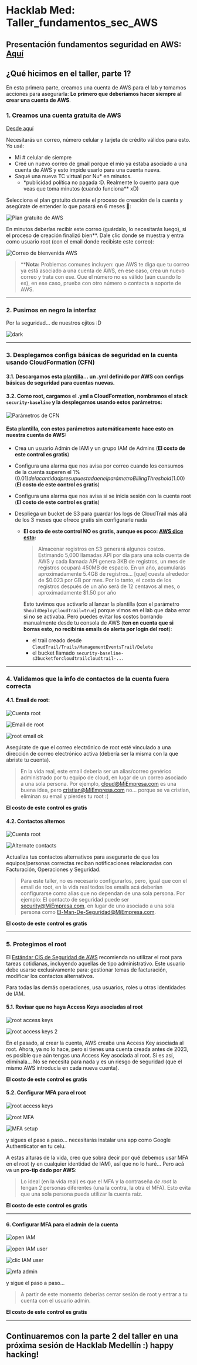# Hacklab Med: Taller_fundamentos_sec_AWS

## Presentación fundamentos seguridad en AWS: [Aquí](https://hacklab-med-cloud-sec1.my.canva.site/)

## ¿Qué hicimos en el taller, parte 1?

En esta primera parte, creamos una cuenta de AWS para el lab y tomamos acciones para asegurarla: **Lo primero que deberíamos hacer siempre al crear una cuenta de AWS**.

### 1. Creamos una cuenta gratuita de AWS

[Desde aquí](https://aws.amazon.com/es/free/)

Necesitarás un correo, número celular y tarjeta de crédito válidos para esto. Yo usé:

- Mi # celular de siempre
- Creé un nuevo correo de gmail porque el mío ya estaba asociado a una cuenta de AWS y esto impide usarlo para una cuenta nueva.
- Saqué una nueva TC virtual por Nu\* en minutos.
  - \*publicidad política no pagada :D. Realmente lo cuento para que veas que toma minutos (cuando funciona\*\* xD)

Selecciona el plan gratuito durante el proceso de creación de la cuenta y asegúrate de entender lo que pasará en 6 meses 🙂:

![Plan gratuito de AWS](Imgs/Free_paln_AWS.png)

En minutos deberías recibir este correo (guárdalo, lo necesitarás luego), si el proceso de creación finalizó bien\*\*. Dale clic donde se muestra y entra como usuario root (con el email donde recibiste este correo):

![Correo de bienvenida AWS](Imgs/singin_AWS.png)

> ****Nota:** Problemas comunes incluyen: que AWS te diga que tu correo ya está asociado a una cuenta de AWS, en ese caso, crea un nuevo correo y trata con ese. Que el número no es válido (aún cuando lo es), en ese caso, prueba con otro número o contacta a soporte de AWS.

---

### 2. Pusimos en negro la interfaz

Por la seguridad... de nuestros ojitos :D

![dark](Imgs/dark.png)

---

### 3. Desplegamos configs básicas de seguridad en la cuenta usando CloudFormation (CFN)

#### 3.1. Descargamos esta [plantilla](https://static.us-east-1.prod.workshops.aws/public/d26ed443-f89d-4e11-8c40-8b75df543bab/static/resources/cfn.yaml)... un .yml definido por AWS con configs básicas de seguridad para cuentas nuevas.

#### 3.2. Como root, cargamos el .yml a CloudFormation, nombramos el stack `security-baseline` y la desplegamos usando estos parámetros:

![Parámetros de CFN](Imgs/CFN_params.png)

#### Esta plantilla, con estos parámetros automáticamente hace esto en nuestra cuenta de AWS:

- Crea un usuario Admin de IAM y un grupo IAM de Admins (**El costo de este control es gratis**)
- Configura una alarma que nos avisa por correo cuando los consumos de la cuenta superen el 1% ($0.01) de la cantidad presupuestada en el parámetro BillingThreshold ($1.00) (**El costo de este control es gratis**)
- Configura una alarma que nos avisa si se inicia sesión con la cuenta root (**El costo de este control es gratis**)
- Despliega un bucket de S3 para guardar los logs de CloudTrail más allá de los 3 meses que ofrece gratis sin configurarle nada

  - **El costo de este control NO es gratis, aunque es poco: [AWS dice esto](https://catalog.workshops.aws/startup-security-baseline/en-US/b-securing-your-account/b1-automateddeployment/0-automateddeployment#cost):**

    > Almacenar registros en S3 generará algunos costos. Estimando 5,000 llamadas API por día para una sola cuenta de AWS y cada llamada API genera 3KB de registros, un mes de registros ocupará 450MB de espacio. En un año, acumularás aproximadamente 5.4GB de registros... [que] cuesta alrededor de $0.023 por GB por mes. Por lo tanto, el costo de los registros después de un año será de 12 centavos al mes, o aproximadamente $1.50 por año

    Esto tuvimos que activarlo al lanzar la plantilla (con el parámetro `ShouldDeployCloudTrail=true`) porque vimos en el lab que daba error si no se activaba. Pero puedes evitar los costos borrando manualmente desde tu consola de AWS (**ten en cuenta que si borras esto, no recibirás emails de alerta por login del root**):

    - el trail creado desde `CloudTrail/Trails/ManagementEventsTrail/Delete`
    - el bucket llamado `security-baseline-s3bucketforcloudtrailcloudtrail-...`

---

### 4. Validamos que la info de contactos de la cuenta fuera correcta

#### 4.1. Email de root:

![Cuenta root](Imgs/root_account.png)

![Email de root](Imgs/change_email.png)

![root email ok](Imgs/root_email_ok.png)

Asegúrate de que el correo electrónico de root esté vinculado a una dirección de correo electrónico activa (debería ser la misma con la que abriste tu cuenta).

> En la vida real, este email debería ser un alias/correo genérico administrado por tu equipo de cloud, en lugar de un correo asociado a una sola persona. Por ejemplo, cloud@MiEmpresa.com es una buena idea, pero cristian@MiEmpresa.com no... porque se va cristian, eliminan su email y pierdes tu root :(

**El costo de este control es gratis**

#### 4.2. Contactos alternos

![Cuenta root](Imgs/root_account.png)

![Alternate contacts](Imgs/Alternate_contacts.png)

Actualiza tus contactos alternativos para asegurarte de que los equipos/personas correctas reciban notificaciones relacionadas con Facturación, Operaciones y Seguridad.

> Para este taller, no es necesario configurarlos, pero, igual que con el email de root, en la vida real todos los emails acá deberían configurarse como alias que no dependan de una sola persona. Por ejemplo: El contacto de seguridad puede ser security@MiEmpresa.com, en lugar de uno asociado a una sola persona como El-Man-De-Seguridad@MiEmpresa.com.

**El costo de este control es gratis**

---

### 5. Protegimos el root

El [Estándar CIS de Seguridad de AWS](https://docs.aws.amazon.com/securityhub/latest/userguide/securityhub-controls-reference.html) recomienda no utilizar el root para tareas cotidianas, incluyendo aquellas de tipo administrativo. Este usuario debe usarse exclusivamente para: gestionar temas de facturación, modificar los contactos alternativos.

Para todas las demás operaciones, usa usuarios, roles u otras identidades de IAM.

#### 5.1. Revisar que no haya Access Keys asociadas al root

![root access keys](Imgs/security_creds.png)

![root access keys 2](Imgs/security_creds_root.png)

En el pasado, al crear la cuenta, AWS creaba una Access Key asociada al root. Ahora, ya no lo hace, pero si tienes una cuenta creada antes de 2023, es posible que aún tengas una Access Key asociada al root. Si es así, elimínala... No se necesita para nada y es un riesgo de seguridad (que el mismo AWS introducía en cada nueva cuenta).

**El costo de este control es gratis**

#### 5.2. Configurar MFA para el root

![root access keys](Imgs/security_creds.png)

![root MFA](Imgs/Security_creds_root_MFA.png)

![MFA setup](Imgs/MFA-setup.png)

y sigues el paso a paso... necesitarás instalar una app como Google Authenticator en tu celu.

A estas alturas de la vida, creo que sobra decir por qué debemos usar MFA en el root (y en cualquier identidad de IAM), así que no lo haré... Pero acá va un **pro-tip dado por AWS**:

> Lo ideal (en la vida real) es que el MFA y la contraseña _de root_ la tengan 2 personas diferentes (una la contra, la otra el MFA). Esto evita que una sola persona pueda utilizar la cuenta raíz.

**El costo de este control es gratis**

---

#### 6. Configurar MFA para el admin de la cuenta

![open IAM](Imgs/Open_IAM.png)

![open IAM user](Imgs/Open_IAM_Users.png)

![clic IAM user](Imgs/clic-IAM-user.png)

![mfa admin](Imgs/mfa_admin.png)

y sigue el paso a paso...

> A partir de este momento deberías cerrar sesión de root y entrar a tu cuenta con el usuario admin.

**El costo de este control es gratis**

---

## Continuaremos con la parte 2 del taller en una próxima sesión de Hacklab Medellín :) happy hacking!
